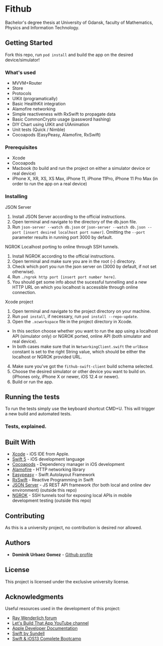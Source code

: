 # Fithub

Bachelor's degree thesis at University of Gdansk, faculty of Mathematics, Physics and Information Technology.

## Getting Started

Fork this repo, run `pod install` and build the app on the desired device/simulator!

### What's used

- MVVM+Router
- Store
- Protocols
- UIKit (programatically)
- Basic HealthKit integration
- Alamofire networking
- Simple reactiveness with RxSwift to propagate data
- Basic CommonCrypto usage (password hashing)
- DIY Chart using UIKit and UIAnimation
- Unit tests (Quick / Nimble)
- Cocoapods (EasyPeasy, Alamofire, RxSwift)

### Prerequisites

- Xcode
- Cocoapods
- Macbook (to build and run the project on either a simulator device or real device)
- iPhone X, XR, XS, XS Max, iPhone 11, iPhone 11Pro, iPhone 11 Pro Max (in order to run the app on a real device)

### Installing

JSON Server
1. Install JSON Server according to the official instructions.
2. Open terminal and navigate to the directory of the db.json file.
3. Run `json-server --watch db.json` or `json-server --watch db.json --port [insert desired localhost port numer]`. 
Omitting the `--port` parameter results in running port 3000 by default.

NGROK Localhost porting to online through SSH tunnels.
1. Install NGROK according to the official instructions.
2. Open terminal and make sure you are in the root (`~`) directory. 
3. Check which port you run the json server on (3000 by default, if not set otherwise).
4. Run `./ngrok http port [insert port number here]`.
5. You should get some info about the sucessful tunnelling and a new HTTP URL on which you localhost is accessible through online connection.

Xcode project
1. Open terminal and navigate to the project directory on your machine.
2. Run `pod install`, if necessary, run `pod install --repo-update`. 
3. Open the `.xcworkspace` file in the project directory in Xcode.
- In this section choose whether you want to run the app using a localhost API (simulator only) or NGROK ported, online API (both simulator and real device).
- In both cases make sure that in `NetworkingClient.swift` the `urlBase` constant is set to the right String value, which should be either the localhost or NGROK provided URL.
4. Make sure you've got the `fithub-swift-client` build schema selected.
5. Choose the desired simulator or other device you want to build on. (iPhones only, iPhone X or newer, iOS 12.4 or newer).
6. Build or run the app.

## Running the tests

To run the tests simply use the keyboard shortcut CMD+U. This will trigger a new build and automated tests.

### Tests, explained.

## Built With

* [Xcode](https://developer.apple.com/xcode/) - iOS IDE from Apple.
* [Swift 5](https://swift.org) - iOS development language
* [Cocoapods](https://cocoapods.org) - Dependency manager in iOS development
* [Alamofire](https://github.com/Alamofire/Alamofire) - HTTP networking library
* [Easypeasy](https://github.com/nakiostudio/EasyPeasy) - Swift Autolayout Framework
* [RxSwift](https://github.com/ReactiveX/RxSwift) - Reactive Programming in Swift
* [JSON Server](https://github.com/typicode/json-server) - JS REST API framework (for both local and online dev environment) (outside this repo)
* [NGROK](https://ngrok.com) - SSH tunnels tool for exposing local APIs in mobile development testing (outside this repo)

## Contributing

As this is a university project, no contribution is desired nor allowed. 

## Authors

* **Dominik Urbaez Gomez** - [Github profile](https://github.com/durbaezgomez)

## License

This project is licensed under the exclusive university license.

## Acknowledgments

Useful resources used in the development of this project:
* [Ray Wenderlich forum](https://www.raywenderlich.com)
* [Let's Build That App YouTube channel](https://www.youtube.com/channel/UCuP2vJ6kRutQBfRmdcI92mA)
* [Apple Developer Documentation](https://developer.apple.com/documentation/)
* [Swift by Sundell](https://www.swiftbysundell.com/)
* [Swift & iOS13 Complete Bootcamp](https://www.udemy.com/course/ios-13-app-development-bootcamp/)
